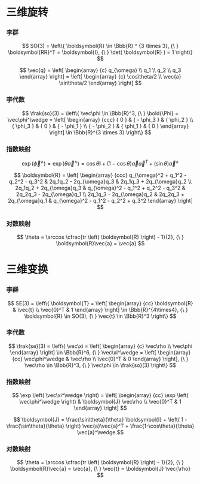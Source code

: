 # 三维旋转

### 李群

$$
SO(3) = \left\{
    \boldsymbol{R} \in \Bbb{R} ^ {3 \times 3}, {\ }
    \boldsymbol{RR}^T = \boldsymbol{I}, {\ }
    \det( \boldsymbol{R} ) = 1
\right\}
$$

$$
\vec{q} =
\left[ \begin{array} {c} q_{\omega} \\ q_1 \\ q_2 \\ q_3 \end{array} \right] =
\left[ \begin{array} {c} \cos\theta/2 \\ \vec{a} \sin\theta/2 \end{array} \right]
$$

### 李代数

$$
\frak{so}(3) = \left\{
    \vec\phi \in \Bbb{R}^3, {\ }
    \bold{\Phi} = \vec\phi^\wedge = \left[ \begin{array} {ccc}
        { 0 } & { - \phi_3 } & { \phi_2 } \\
        { \phi_3 } & { 0 } & { - \phi_1 } \\
        { - \phi_2 } & { \phi_1 } & { 0 }
    \end{array} \right] \in \Bbb{R}^{3 \times 3} \right\}
$$

### 指数映射

$$
\exp\left( \vec\phi^\wedge \right) =
\exp\left( \theta\vec{a}^\wedge \right) =
\cos\theta\boldsymbol{I} +
\left( 1-\cos\theta \right) \vec{a}\vec{a}^T +
\left( \sin\theta \right)\vec{a}^\wedge
$$

$$
\boldsymbol{R} = \left[ \begin{array} {ccc}
    q_{\omega}^2 + q_1^2 - q_2^2 - q_3^2 & 2q_1q_2 - 2q_{\omega}q_3 & 2q_1q_3 + 2q_{\omega}q_2 \\
    2q_1q_2 + 2q_{\omega}q_3 & q_{\omega}^2 - q_1^2 + q_2^2 - q_3^2 & 2q_2q_3 - 2q_{\omega}q_1 \\
    2q_1q_3 - 2q_{\omega}q_2 & 2q_2q_3 + 2q_{\omega}q_1 & q_{\omega}^2 - q_1^2 - q_2^2 + q_3^2
\end{array} \right]
$$

### 对数映射

$$
\theta = \arccos \cfrac{tr \left( \boldsymbol{R} \right) - 1}{2}, {\ }
\boldsymbol{R}\vec{a} = \vec{a}
$$

# 三维变换

### 李群

$$
SE(3) = \left\{
    \boldsymbol{T} = \left[ \begin{array} {cc}
        \boldsymbol{R} & \vec{t} \\
        \vec{0}^T & 1
    \end{array} \right] \in \Bbb{R}^{4\times4}, {\ }
    \boldsymbol{R} \in SO(3), {\ }
    \vec{t} \in \Bbb{R}^3
\right\}
$$

### 李代数

$$
\frak{se}(3) = \left\{
    \vec\xi = \left[ \begin{array} {c} \vec\rho \\ \vec\phi \end{array} \right] \in \Bbb{R}^6, {\ }
    \vec\xi^\wedge = \left[ \begin{array} {cc}
        \vec\phi^\wedge & \vec\rho \\
        \vec{0}^T & 0
    \end{array} \right], {\ }
    \vec\rho \in \Bbb{R}^3, {\ }
    \vec\phi \in \frak{so}(3)
\right\}
$$

### 指数映射

$$
\exp \left( \vec\xi^\wedge \right) = \left[ \begin{array} {cc}
    \exp \left( \vec\phi^\wedge \right) & \boldsymbol{J} \vec\rho \\
    \vec{0}^T & 1
\end{array} \right]
$$

$$
\boldsymbol{J} =
    \frac{\sin\theta}{\theta} \boldsymbol{I} +
    \left( 1 - \frac{\sin\theta}{\theta} \right) \vec{a}\vec{a}^T +
    \frac{1-\cos\theta}{\theta} \vec{a}^\wedge
$$

### 对数映射

$$
\theta = \arccos \cfrac{tr \left( \boldsymbol{R} \right) - 1}{2}, {\ }
\boldsymbol{R}\vec{a} = \vec{a}, {\ }
\vec{t} = \boldsymbol{J} \vec{\rho}
$$
